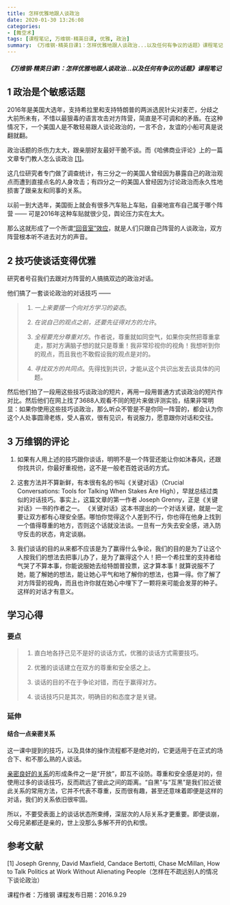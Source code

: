 ```yaml
---
title: 怎样优雅地跟人谈政治
date: 2020-01-30 13:26:08
categories:
- [舞空术]
tags: [课程笔记, 万维钢·精英日课, 优雅, 政治]
summary: 《万维钢·精英日课1：怎样优雅地跟人谈政治...以及任何有争议的话题》课程笔记
---
```


##### 《万维钢·精英日课1：怎样优雅地跟人谈政治...以及任何有争议的话题》课程笔记

<div class="anchor" id="zheng-zhi-shi-ge-min-gan-hua-ti"></div>

## 1 政治是个敏感话题

2016年是美国大选年，支持希拉里和支持特朗普的两派选民针尖对麦芒，分歧之大前所未有，不惜以最狠毒的语言攻击对方阵营，简直是不可调和的矛盾。在这种情况下，一个美国人是不敢轻易跟人谈论政治的，一言不合，友谊的小船可真是说翻就翻。

政治话题的杀伤力太大，跟亲朋好友最好干脆不谈。而《哈佛商业评论》上的一篇文章专门教人怎么谈政治 [[1]](#references)。

这几位研究者专门做了调查统计，有三分之一的美国人曾经因为暴露自己的政治观点而遭到直接点名的人身攻击；有四分之一的美国人曾经因为讨论政治而永久性地损害了跟亲友和同事的关系。

以前一到大选年，美国街上就会有很多汽车贴上车贴，自豪地宣布自己属于哪个阵营 —— 可是2016年这种车贴就很少见，舆论压力实在太大。

那么这就形成了一个所谓[“回音室”效应](/tools/knowledge-handbook/#hui-sheng-shi-xiao-ying)，就是人们只跟自己阵营的人谈政治，双方阵营根本听不进去对方的声音。


<div class="anchor" id="ji-qiao-shi-tan-hua-bian-de-you-ya"></div>

## 2 技巧使谈话变得优雅

研究者号召我们去跟对方阵营的人搞搞双边的政治对话。

他们搞了一套谈论政治的对话技巧 ——

> 1. *一上来要摆一个向对方学习的姿态*。
>
> 2. *在说自己的观点之前，还要先征得对方的允许*。
>
> 3. *全程要充分尊重对方*。作者说，尊重就如同空气，如果你突然把尊重拿走，那对方满脑子想的就只是尊重！我非常珍视你的视角！我想听到你的观点，而且我也不敢假设我的观点是对的。
>
> 4. *寻找双方的共同点*。先得找到共识，才能从这个共识出发去谈具体的问题。

然后他们拍了一段用这些技巧谈政治的短片，再用一段用普通方式谈政治的短片作对比。然后他们在网上找了3688人观看不同的短片来做评测实验，结果非常明显：如果你使用这些技巧谈政治，那么听众不管是不是你同一阵营的，都会认为你这个人处事圆滑老练，受人喜欢，很有见识，有说服力，愿意跟你对话和交往。


<div class="anchor" id="wan-wei-gang-de-ping-lun"></div>

## 3 万维钢的评论

1. 如果有人用上述的技巧跟你谈话，明明不是一个阵营还能让你如沐春风，还跟你找共识，你最好重视他，这不是一般老百姓说话的方式。

2. 这套方法并不算新鲜，有本很有名的书叫《关键对话》（Crucial Conversations: Tools for Talking When Stakes Are High），早就总结过类似的对话技巧。事实上，这篇文章的第一作者 Joseph Grenny，正是《关键对话》一书的作者之一。
《关键对话》这本书提出的一个对话关键，就是一定要让双方都有心理安全感。哪怕你觉得这个人差到不行，你也得在他身上找到一个值得尊重的地方，否则这个话就没法谈。一旦有一方失去安全感，进入防守反击的状态，肯定谈崩。

3. 我们谈话的目的从来都不应该是为了赢得什么争论，我们的目的是为了让这个人按我们的想法去把事儿办了，是为了赢得这个人！把一个希拉里的支持者给气哭了不算本事，你能说服她去给特朗普投票，这才算本事！就算说服不了她，能了解她的想法，能让她心平气和地了解你的想法，也算一得。你了解了对方阵营的视角，而且也许你就在她心中埋下了一颗将来可能会发芽的种子。这样的对话才有意义。

## 学习心得

### 要点

> 1. 直白地各抒己见不是好的谈话方式，优雅的谈话方式需要技巧。
>
> 2. 优雅的谈话建立在双方的尊重和安全感之上。
>
> 3. 谈话的目的不在于争论对错，而在于赢得对方。
>
> 4. 谈话技巧只是其次，明确目的和态度才是关键。

### 延伸

<div class="anchor" id="jie-he-yi-dian-qin-mi-guan-xi"></div>

#### 结合一点亲密关系

这一课中提到的技巧，以及具体的操作流程都不是绝对的，它更适用于在正式的场合下、和不那么熟的人谈话。

[亲密良好的关系](/tools/knowledge-formula/#qin-mi-liang-hao-de-guan-xi)的形成条件之一是“开放”，即互不设防。尊重和安全感是对的，但使用过多的谈话技巧，反而疏远了彼此之间的距离。“自黑”与“互黑”是我们拉近彼此关系的常用方法，它并不代表不尊重，反而很有趣，甚至还意味着即便是这样的对话，我们的关系依旧很牢固。

所以，不要受表面上的谈话状态所束缚，深层次的人际关系才更重要。即便谈崩，父母兄弟都还是亲的，世上没那么多解不开的仇和恨。


<div class="anchor" id="references"></div>

## 参考文献

[1] Joseph Grenny, David Maxfield, Candace Bertotti, Chase McMillan, How to Talk Politics at Work Without Alienating People（怎样在不疏远别人的情况下谈论政治）


课程作者：万维钢
课程发布日期：2016.9.29

